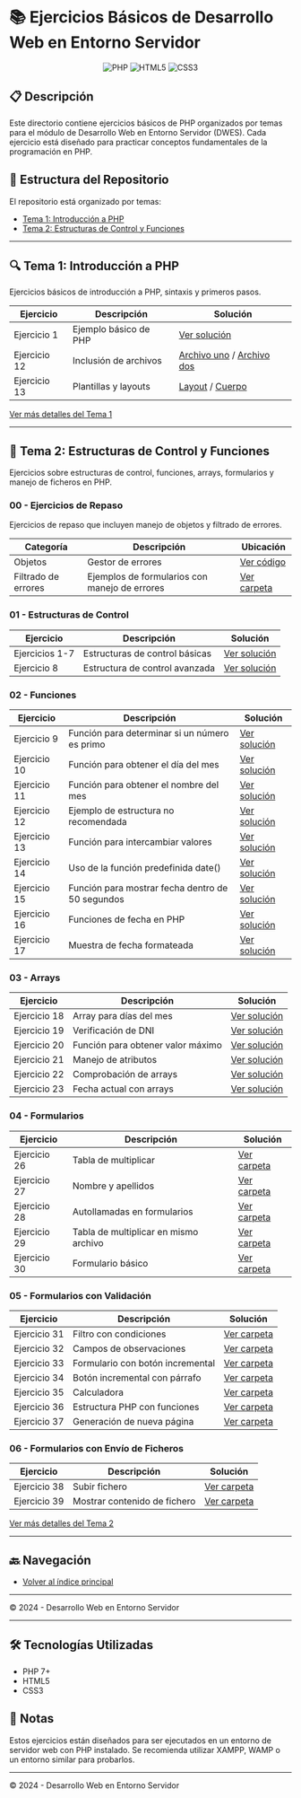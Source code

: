 # 📚 Ejercicios Básicos de Desarrollo Web en Entorno Servidor

<div align="center">
  <img src="https://img.shields.io/badge/PHP-777BB4?style=for-the-badge&logo=php&logoColor=white" alt="PHP"/>
  <img src="https://img.shields.io/badge/HTML5-E34F26?style=for-the-badge&logo=html5&logoColor=white" alt="HTML5"/>
  <img src="https://img.shields.io/badge/CSS3-1572B6?style=for-the-badge&logo=css3&logoColor=white" alt="CSS3"/>
</div>

## 📋 Descripción

Este directorio contiene ejercicios básicos de PHP organizados por temas para el módulo de Desarrollo Web en Entorno Servidor (DWES). Cada ejercicio está diseñado para practicar conceptos fundamentales de la programación en PHP.

## 📂 Estructura del Repositorio

El repositorio está organizado por temas:

- [Tema 1: Introducción a PHP](#tema-1-introducción-a-php)
- [Tema 2: Estructuras de Control y Funciones](#tema-2-estructuras-de-control-y-funciones)

---

## 🔍 Tema 1: Introducción a PHP

Ejercicios básicos de introducción a PHP, sintaxis y primeros pasos.

| Ejercicio | Descripción | Solución |
|-----------|-------------|----------|
| Ejercicio 1 | Ejemplo básico de PHP | [Ver solución](./T1/ejemp1.php) |
| Ejercicio 12 | Inclusión de archivos | [Archivo uno](./T1/Ejercicio12/uno.php) / [Archivo dos](./T1/Ejercicio12/dos.php) |
| Ejercicio 13 | Plantillas y layouts | [Layout](./T1/Ejercicio13/layout.php) / [Cuerpo](./T1/Ejercicio13/cuerpo.php) |

[Ver más detalles del Tema 1](./T1/README.md)

---

## 🔄 Tema 2: Estructuras de Control y Funciones

Ejercicios sobre estructuras de control, funciones, arrays, formularios y manejo de ficheros en PHP.

### 00 - Ejercicios de Repaso

Ejercicios de repaso que incluyen manejo de objetos y filtrado de errores.

| Categoría | Descripción | Ubicación |
|-----------|-------------|-----------|
| Objetos | Gestor de errores | [Ver código](./T2/00_EjerciciosRepaso/Objetos/GestorErrores.php) |
| Filtrado de errores | Ejemplos de formularios con manejo de errores | [Ver carpeta](./T2/00_EjerciciosRepaso/filtrado_errores/) |

### 01 - Estructuras de Control

| Ejercicio | Descripción | Solución |
|-----------|-------------|----------|
| Ejercicios 1-7 | Estructuras de control básicas | [Ver solución](./T2/01_EstructuraDeControl/02_E1-E7.php) |
| Ejercicio 8 | Estructura de control avanzada | [Ver solución](./T2/01_EstructuraDeControl/02_E8.php) |

### 02 - Funciones

| Ejercicio | Descripción | Solución |
|-----------|-------------|----------|
| Ejercicio 9 | Función para determinar si un número es primo | [Ver solución](./T2/02_Funciones/09_EsPrimo.php) |
| Ejercicio 10 | Función para obtener el día del mes | [Ver solución](./T2/02_Funciones/10_diaMes.php) |
| Ejercicio 11 | Función para obtener el nombre del mes | [Ver solución](./T2/02_Funciones/11_NombreMes.php) |
| Ejercicio 12 | Ejemplo de estructura no recomendada | [Ver solución](./T2/02_Funciones/12_FEstNoSeDebeHacer.php) |
| Ejercicio 13 | Función para intercambiar valores | [Ver solución](./T2/02_Funciones/13_Intercambia(v1,v2).php) |
| Ejercicio 14 | Uso de la función predefinida date() | [Ver solución](./T2/02_Funciones/14_predefinida_date.php) |
| Ejercicio 15 | Función para mostrar fecha dentro de 50 segundos | [Ver solución](./T2/02_Funciones/15_MuestraDentroDe50s.php) |
| Ejercicio 16 | Funciones de fecha en PHP | [Ver solución](./T2/02_Funciones/16_functiones_fecha.php) |
| Ejercicio 17 | Muestra de fecha formateada | [Ver solución](./T2/02_Funciones/17_muetraFecha.php) |

### 03 - Arrays

| Ejercicio | Descripción | Solución |
|-----------|-------------|----------|
| Ejercicio 18 | Array para días del mes | [Ver solución](./T2/03_Arrays/18_DiaMes.php) |
| Ejercicio 19 | Verificación de DNI | [Ver solución](./T2/03_Arrays/19_verificaDNI.php) |
| Ejercicio 20 | Función para obtener valor máximo | [Ver solución](./T2/03_Arrays/20_valorMaximo.php) |
| Ejercicio 21 | Manejo de atributos | [Ver solución](./T2/03_Arrays/21_Atributos.php) |
| Ejercicio 22 | Comprobación de arrays | [Ver solución](./T2/03_Arrays/22_ComprobarArray.php) |
| Ejercicio 23 | Fecha actual con arrays | [Ver solución](./T2/03_Arrays/23_FechaActual.php) |

### 04 - Formularios


| Ejercicio | Descripción | Solución |
|-----------|-------------|----------|
| Ejercicio 26 | Tabla de multiplicar | [Ver carpeta](./T2/04_Formularios/26_muestraTablaMultiplicar/) |
| Ejercicio 27 | Nombre y apellidos | [Ver carpeta](./T2/04_Formularios/27_NombreYApellidos/) |
| Ejercicio 28 | Autollamadas en formularios | [Ver carpeta](./T2/04_Formularios/28_Autollamadas/) |
| Ejercicio 29 | Tabla de multiplicar en mismo archivo | [Ver carpeta](./T2/04_Formularios/29_TablaMultiplicarMismo/) |
| Ejercicio 30 | Formulario básico | [Ver carpeta](./T2/04_Formularios/30_Formulario/) |

### 05 - Formularios con Validación

| Ejercicio | Descripción | Solución |
|-----------|-------------|----------|
| Ejercicio 31 | Filtro con condiciones | [Ver carpeta](./T2/05_FormularioValidacion/31_FiltroCondiciones/) |
| Ejercicio 32 | Campos de observaciones | [Ver carpeta](./T2/05_FormularioValidacion/32_CamposObservaciones/) |
| Ejercicio 33 | Formulario con botón incremental | [Ver carpeta](./T2/05_FormularioValidacion/33_FBotonIncremental/) |
| Ejercicio 34 | Botón incremental con párrafo | [Ver carpeta](./T2/05_FormularioValidacion/34_FBtnIncrParrafo/) |
| Ejercicio 35 | Calculadora | [Ver carpeta](./T2/05_FormularioValidacion/35_Calculadora/) |
| Ejercicio 36 | Estructura PHP con funciones | [Ver carpeta](./T2/05_FormularioValidacion/36_EstructuraPHP/) |
| Ejercicio 37 | Generación de nueva página | [Ver carpeta](./T2/05_FormularioValidacion/37_GeneraNuevaPagina/) |

### 06 - Formularios con Envío de Ficheros

| Ejercicio | Descripción | Solución |
|-----------|-------------|----------|
| Ejercicio 38 | Subir fichero | [Ver carpeta](./T2/06_FEnvioFicheros/38_SubirFichero/) |
| Ejercicio 39 | Mostrar contenido de fichero | [Ver carpeta](./T2/06_FEnvioFicheros/39_MuestraContenido/) |

[Ver más detalles del Tema 2](./T2/README.md)

---

## 🔙 Navegación

- [Volver al índice principal](../README.md)

---

© 2024 - Desarrollo Web en Entorno Servidor

---

## 🛠️ Tecnologías Utilizadas

- PHP 7+
- HTML5
- CSS3

## 📝 Notas

Estos ejercicios están diseñados para ser ejecutados en un entorno de servidor web con PHP instalado. Se recomienda utilizar XAMPP, WAMP o un entorno similar para probarlos.

---

© 2024 - Desarrollo Web en Entorno Servidor